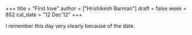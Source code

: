 +++
title = "First love"
author = ["Hrishikesh Barman"]
draft = false
week = 852
cal_date = "12 Dec'12"
+++

I remember this day very clearly because of the date.
